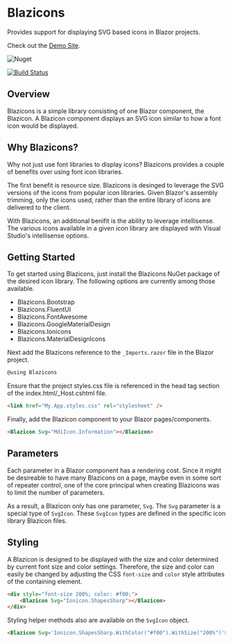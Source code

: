 # Blazicons
Provides support for displaying SVG based icons in Blazor projects.

Check out the [Demo Site](http://blazicons.com).

![Nuget](https://img.shields.io/nuget/v/Blazicons)

[![Build Status](https://dev.azure.com/kyleherzog/Blazicons/_apis/build/status/Blazicons?branchName=main)](https://dev.azure.com/kyleherzog/Blazicons/_build/latest?definitionId=15&branchName=main)

## Overview
Blazicons is a simple library consisting of one Blazor component, the Blazicon.  A Blazicon component displays an SVG icon similar to how a font icon would be displayed.

## Why Blazicons?
Why not just use font libraries to display icons? Blazicons provides a couple of benefits over using font icon libraries. 

The first benefit is resource size. Blazicons is desinged to leverage the SVG versions of the icons from popular icon libraries.  Given Blazor's  assembly trimming, only the icons used, rather than the entire library of icons are delivered to the client.

With Blazicons, an additional benifit is the ability to leverage intellisense.  The various icons available in a given icon library are displayed with Visual Studio's intellisense options.

## Getting Started
To get started using Blazicons, just install the Blazicons NuGet package of the desired icon library.  The following options are currently among those available.

- Blazicons.Bootstrap
- Blazicons.FluentUI
- Blazicons.FontAwesome
- Blazicons.GoogleMaterialDesign
- Blazicons.Ionicons
- Blazicons.MaterialDesignIcons

Next add the Blazicons reference to the `_Imports.razor` file in the Blazor project.

```csharp
@using Blazicons
```

Ensure that the project styles.css file is referenced in the head tag section of the index.html/_Host.cshtml file.
```html
<link href="My.App.styles.css" rel="stylesheet" />
```

Finally, add the Blazicon component to your Blazor pages/components.
```html
<Blazicon Svg="MdiIcon.Information"></Blazicon>
```

## Parameters
Each parameter in a Blazor component has a rendering cost. Since it might be desireable to have many Blazicons on a page, maybe even in some sort of repeater control, one of the core principal when creating Blazicons was to limit the number of parameters. 

As a result, a Blazicon only has one parameter, `Svg`. The `Svg` parameter is a special type of `SvgIcon`.  These `SvgIcon` types are defined in the specific icon library Blazicon files.

## Styling
A Blazicon is designed to be displayed with the size and color determined by current font size and color settings.  Therefore, the size and color can easily be changed by adjusting the CSS `font-size` and `color` style attributes of the containing element.

```html
<div style="font-size 200%; color: #f00;">
    <Blazicon Svg="Ionicon.ShapesSharp"></Blazicon>
</div>
```

Styling helper methods also are available on the `SvgIcon` object.
```html
<Blazicon Svg='Ionicon.ShapesSharp.WithColor("#f00").WithSize("200%")'></Blazicon>
```
